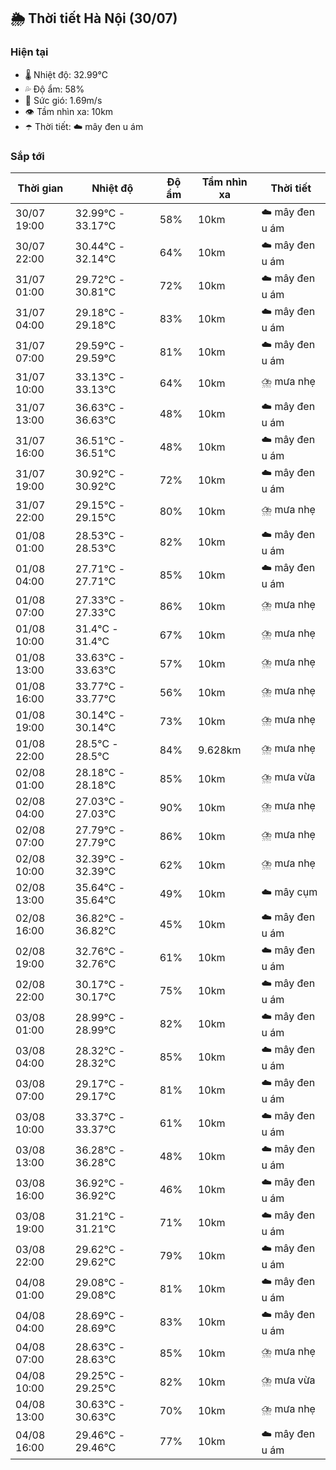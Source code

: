 ## 🌦️ Thời tiết Hà Nội (30/07)

### Hiện tại

- 🌡️ Nhiệt độ: 32.99℃
- 💦 Độ ẩm: 58%
- 💨 Sức gió: 1.69m/s
- 👁️ Tầm nhìn xa: 10km
- ☂️ Thời tiết: ☁️ mây đen u ám

### Sắp tới

| Thời gian | Nhiệt độ | Độ ẩm | Tầm nhìn xa | Thời tiết |
| --- | --- | --- | --- | --- |
| 30/07 19:00 | 32.99℃ - 33.17℃ | 58% | 10km | ☁️ mây đen u ám |
| 30/07 22:00 | 30.44℃ - 32.14℃ | 64% | 10km | ☁️ mây đen u ám |
| 31/07 01:00 | 29.72℃ - 30.81℃ | 72% | 10km | ☁️ mây đen u ám |
| 31/07 04:00 | 29.18℃ - 29.18℃ | 83% | 10km | ☁️ mây đen u ám |
| 31/07 07:00 | 29.59℃ - 29.59℃ | 81% | 10km | ☁️ mây đen u ám |
| 31/07 10:00 | 33.13℃ - 33.13℃ | 64% | 10km | ⛈️ mưa nhẹ |
| 31/07 13:00 | 36.63℃ - 36.63℃ | 48% | 10km | ☁️ mây đen u ám |
| 31/07 16:00 | 36.51℃ - 36.51℃ | 48% | 10km | ☁️ mây đen u ám |
| 31/07 19:00 | 30.92℃ - 30.92℃ | 72% | 10km | ☁️ mây đen u ám |
| 31/07 22:00 | 29.15℃ - 29.15℃ | 80% | 10km | ⛈️ mưa nhẹ |
| 01/08 01:00 | 28.53℃ - 28.53℃ | 82% | 10km | ☁️ mây đen u ám |
| 01/08 04:00 | 27.71℃ - 27.71℃ | 85% | 10km | ☁️ mây đen u ám |
| 01/08 07:00 | 27.33℃ - 27.33℃ | 86% | 10km | ⛈️ mưa nhẹ |
| 01/08 10:00 | 31.4℃ - 31.4℃ | 67% | 10km | ⛈️ mưa nhẹ |
| 01/08 13:00 | 33.63℃ - 33.63℃ | 57% | 10km | ⛈️ mưa nhẹ |
| 01/08 16:00 | 33.77℃ - 33.77℃ | 56% | 10km | ⛈️ mưa nhẹ |
| 01/08 19:00 | 30.14℃ - 30.14℃ | 73% | 10km | ⛈️ mưa nhẹ |
| 01/08 22:00 | 28.5℃ - 28.5℃ | 84% | 9.628km | ⛈️ mưa nhẹ |
| 02/08 01:00 | 28.18℃ - 28.18℃ | 85% | 10km | ⛈️ mưa vừa |
| 02/08 04:00 | 27.03℃ - 27.03℃ | 90% | 10km | ⛈️ mưa nhẹ |
| 02/08 07:00 | 27.79℃ - 27.79℃ | 86% | 10km | ⛈️ mưa nhẹ |
| 02/08 10:00 | 32.39℃ - 32.39℃ | 62% | 10km | ⛈️ mưa nhẹ |
| 02/08 13:00 | 35.64℃ - 35.64℃ | 49% | 10km | ☁️ mây cụm |
| 02/08 16:00 | 36.82℃ - 36.82℃ | 45% | 10km | ☁️ mây đen u ám |
| 02/08 19:00 | 32.76℃ - 32.76℃ | 61% | 10km | ☁️ mây đen u ám |
| 02/08 22:00 | 30.17℃ - 30.17℃ | 75% | 10km | ☁️ mây đen u ám |
| 03/08 01:00 | 28.99℃ - 28.99℃ | 82% | 10km | ☁️ mây đen u ám |
| 03/08 04:00 | 28.32℃ - 28.32℃ | 85% | 10km | ☁️ mây đen u ám |
| 03/08 07:00 | 29.17℃ - 29.17℃ | 81% | 10km | ☁️ mây đen u ám |
| 03/08 10:00 | 33.37℃ - 33.37℃ | 61% | 10km | ☁️ mây đen u ám |
| 03/08 13:00 | 36.28℃ - 36.28℃ | 48% | 10km | ☁️ mây đen u ám |
| 03/08 16:00 | 36.92℃ - 36.92℃ | 46% | 10km | ☁️ mây đen u ám |
| 03/08 19:00 | 31.21℃ - 31.21℃ | 71% | 10km | ☁️ mây đen u ám |
| 03/08 22:00 | 29.62℃ - 29.62℃ | 79% | 10km | ☁️ mây đen u ám |
| 04/08 01:00 | 29.08℃ - 29.08℃ | 81% | 10km | ☁️ mây đen u ám |
| 04/08 04:00 | 28.69℃ - 28.69℃ | 83% | 10km | ☁️ mây đen u ám |
| 04/08 07:00 | 28.63℃ - 28.63℃ | 85% | 10km | ⛈️ mưa nhẹ |
| 04/08 10:00 | 29.25℃ - 29.25℃ | 82% | 10km | ⛈️ mưa vừa |
| 04/08 13:00 | 30.63℃ - 30.63℃ | 70% | 10km | ⛈️ mưa nhẹ |
| 04/08 16:00 | 29.46℃ - 29.46℃ | 77% | 10km | ☁️ mây đen u ám |
